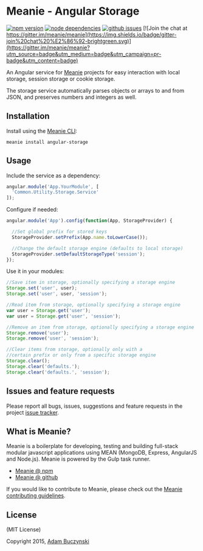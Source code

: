 # Meanie - Angular Storage

[![npm version](https://img.shields.io/npm/v/meanie-angular-storage.svg)](https://www.npmjs.com/package/meanie-angular-storage)
[![node dependencies](https://david-dm.org/meanie/angular-storage.svg)](https://david-dm.org/meanie/angular-storage)
[![github issues](https://img.shields.io/github/issues/meanie/angular-storage.svg)](https://github.com/meanie/angular-storage/issues)
[![Join the chat at https://gitter.im/meanie/meanie](https://img.shields.io/badge/gitter-join%20chat%20%E2%86%92-brightgreen.svg)](https://gitter.im/meanie/meanie?utm_source=badge&utm_medium=badge&utm_campaign=pr-badge&utm_content=badge)

An Angular service for [Meanie](https://github.com/meanie/meanie) projects for easy interaction with local storage, session storage or cookie storage.

The storage service automatically parses objects or arrays to and from JSON, and preserves numbers and integers as well.

## Installation
Install using the [Meanie CLI](https://www.npmjs.com/package/meanie):
```shell
meanie install angular-storage
```

## Usage
Include the service as a dependency:
```js
angular.module('App.YourModule', [
  'Common.Utility.Storage.Service'
]);
```
Configure if needed:
```js
angular.module('App').config(function(App, StorageProvider) {

  //Set global prefix for stored keys
  StorageProvider.setPrefix(App.name.toLowerCase());

  //Change the default storage engine (defaults to local storage)
  StorageProvider.setDefaultStorageType('session');
});
```
Use it in your modules:
```js
//Save item in storage, optionally specifying a storage engine
Storage.set('user', user);
Storage.set('user', user, 'session');

//Read item from storage, optionally specifying a storage engine
var user = Storage.get('user');
var user = Storage.get('user', 'session');

//Remove an item from storage, optionally specifying a storage engine
Storage.remove('user');
Storage.remove('user', 'session');

//Clear items from storage, optionally only with a
//certain prefix or only from a specific storage engine
Storage.clear();
Storage.clear('defaults.');
Storage.clear('defaults.', 'session');
```

## Issues and feature requests
Please report all bugs, issues, suggestions and feature requests in the project [issue tracker](https://github.com/meanie/angular-storage/issues).

## What is Meanie?
Meanie is a boilerplate for developing, testing and building full-stack modular javascript applications using MEAN (MongoDB, Express, AngularJS and Node.js). Meanie is powered by the Gulp task runner.

* [Meanie @ npm](https://www.npmjs.com/package/meanie)
* [Meanie @ github](https://github.com/meanie/meanie)

If you would like to contribute to Meanie, please check out the [Meanie contributing guidelines](https://github.com/meanie/meanie/blob/master/CONTRIBUTING.md).

## License
(MIT License)

Copyright 2015, [Adam Buczynski](http://adambuczynski.com)
